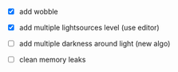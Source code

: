  - [x] add wobble
 - [x] add multiple lightsources level (use editor)
 - [ ] add multiple darkness around light (new algo)
 - [ ] clean memory leaks

